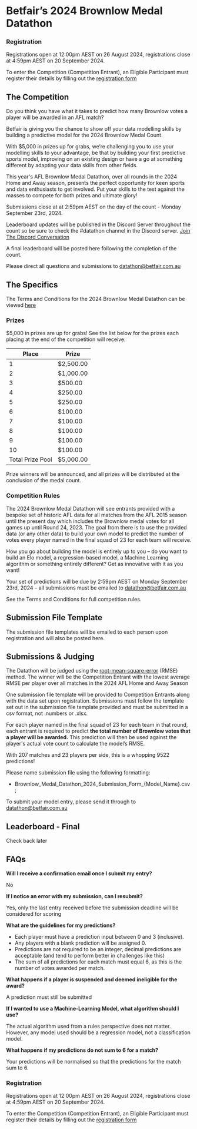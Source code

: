 # Betfair’s 2024 Brownlow Medal Datathon

### Registration

Registrations open at 12:00pm AEST on 26 August 2024, registrations close at 4:59pm AEST on 20 September 2024.

To enter the Competition (Competition Entrant), an Eligible Participant must register their details by filling out the [registration form](https://forms.office.com/r/EKGM2RV6kR)

## The Competition

Do you think you have what it takes to predict how many Brownlow votes a player will be awarded in an AFL match?

Betfair is giving you the chance to show off your data modelling skills by building a predictive model for the 2024 Brownlow Medal Count.

With $5,000 in prizes up for grabs, we’re challenging you to use your modelling skills to your advantage, be that by building your first predictive sports model, improving on an existing design or have a go at something different by adapting your data skills from other fields.

This year's AFL Brownlow Medal Datathon, over all rounds in the 2024 Home and Away season, presents the perfect opportunity for keen sports and data enthusiasts to get involved. Put your skills to the test against the masses to compete for both prizes and ultimate glory!

Submissions close at at 2:59pm AEST on the day of the count - Monday September 23rd, 2024.

Leaderboard updates will be published in the Discord Server throughout the count so be sure to check the #datathon channel in the Discord server. [Join The Discord Conversation](https://forms.office.com/r/ZG9ea1xQj1)

A final leaderboard will be posted here following the completion of the count.

Please direct all questions and submissions to [datathon@betfair.com.au](mailto:datathon@betfair.com.au)

## The Specifics

The Terms and Conditions for the 2024 Brownlow Medal Datathon can be viewed [here](../assets/Brownlow_Medal_2024_TCs.pdf)

### Prizes
$5,000 in prizes are up for grabs!
See the list below for the prizes each placing at the end of the competition will receive:

| Place | Prize |
| --- | --- |
| 1 | $2,500.00 |
| 2 | $1,000.00 |
| 3 | $500.00 |
| 4 | $250.00 |
| 5 | $250.00 |
| 6 | $100.00 |
| 7 | $100.00 |
| 8 | $100.00 | 
| 9 | $100.00 | 
| 10 | $100.00 |
| Total Prize Pool | $5,000.00 | 

Prize winners will be announced, and all prizes will be distributed at the conclusion of the medal count.

### Competition Rules 

The 2024 Brownlow Medal Datathon will see entrants provided with a bespoke set of historic AFL data for all matches from the AFL 2015 season until the present day which includes the Brownlow medal votes for all games up until Round 24, 2023.
The goal from there is to use the provided data (or any other data) to build your own model to predict the number of votes every player named in the final squad of 23 for each team will receive.

How you go about building the model is entirely up to you – do you want to build an Elo model, a regression-based model, a Machine Learning algorithm or something entirely different? Get as innovative with it as you want!

Your set of predictions will be due by 2:59pm AEST on Monday September 23rd, 2024 – all submissions must be emailed to [datathon@betfair.com.au](mailto:datathon@betfair.com.au)

See the Terms and Conditions for full competition rules.

## Submission File Template

The submission file templates will be emailed to each person upon registration and will also be posted here.

## Submissions & Judging

The Datathon will be judged using the [root-mean-square-error](https://en.wikipedia.org/wiki/Root-mean-square_deviation) (RMSE) method. The winner will be the Competition Entrant with the lowest average RMSE per player over all matches in the 2024 AFL Home and Away Season

One submission file template will be provided to Competition Entrants along with the data set upon registration. Submissions must follow the template set out in the submission file template provided and must be submitted in a csv format, not .numbers or .xlsx.

For each player named in the final squad of 23 for each team in that round, each entrant is required to predict **the total number of Brownlow votes that a player will be awarded.** This prediction will then be used against the player's actual vote count to calculate the model’s RMSE.

With 207 matches and 23 players per side, this is a whopping 9522 predictions!

Please name submission file using the following formatting:

- 	Brownlow_Medal_Datathon_2024_Submission_Form_{Model_Name}.csv;

To submit your model entry, please send it through to [datathon@betfair.com.au](mailto:datathon@betfair.com.au)

## Leaderboard - Final

Check back later

## FAQs

**Will I receive a confirmation email once I submit my entry?**

No

**If I notice an error with my submission, can I resubmit?**

Yes, only the last entry received before the submission deadline will be considered for scoring

**What are the guidelines for my predictions?**

 - Each player must have a prediction input between 0 and 3 (inclusive).
 - Any players with a blank prediction will be assigned 0.
 - Predictions are not required to be an integer, decimal predictions are acceptable (and tend to perform better in challenges like this)
 - The sum of all predictions for each match must equal 6, as this is the number of votes awarded per match. 

**What happens if a player is suspended and deemed ineligible for the award?**

A prediction must still be submitted

**If I wanted to use a Machine-Learning Model, what algorithm should I use?**

The actual algorithm used from a rules perspective does not matter. However, any model used should be a regression model, not a classification model.

**What happens if my predictions do not sum to 6 for a match?**

Your predictions will be normalised so that the predictions for the match sum to 6.

### Registration

Registrations open at 12:00pm AEST on 26 August 2024, registrations close at 4:59pm AEST on 20 September 2024.

To enter the Competition (Competition Entrant), an Eligible Participant must register their details by filling out the [registration form](https://forms.office.com/r/EKGM2RV6kR)




